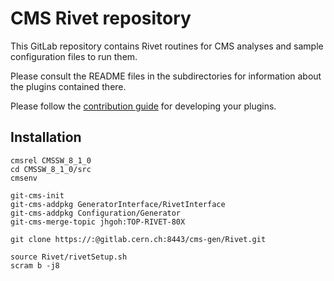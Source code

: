 # CMS Rivet repository

This GitLab repository contains Rivet routines for CMS analyses and sample configuration files to run them.

Please consult the README files in the subdirectories for information about the plugins contained there.

Please follow the [contribution guide](CONTRIBUTING.md) for developing your plugins.

## Installation

    cmsrel CMSSW_8_1_0
    cd CMSSW_8_1_0/src
    cmsenv

    git-cms-init
    git-cms-addpkg GeneratorInterface/RivetInterface
    git-cms-addpkg Configuration/Generator
    git-cms-merge-topic jhgoh:TOP-RIVET-80X

    git clone https://:@gitlab.cern.ch:8443/cms-gen/Rivet.git

    source Rivet/rivetSetup.sh
    scram b -j8
